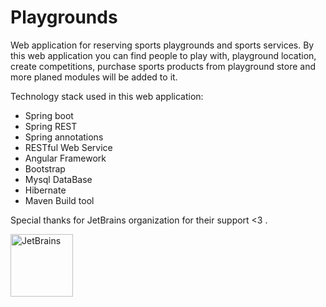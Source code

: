 # Playgrounds
Web application for reserving sports playgrounds and sports services. 
By this web application you can find people to play with, playground location, create competitions, 
purchase sports products from playground store and more planed modules will be added to it. 

Technology stack used in this web application:
- Spring boot
- Spring REST
- Spring annotations
- RESTful Web Service
- Angular Framework
- Bootstrap
- Mysql DataBase
- Hibernate
- Maven Build tool


Special thanks for JetBrains organization for their support <3 .

<a href="https://www.jetbrains.com/?from=Playgrounds">
<img src="https://www.jetbrains.com/company/brand/img/jetbrains_logo.png" width="100" title="JetBrains">
</a>
